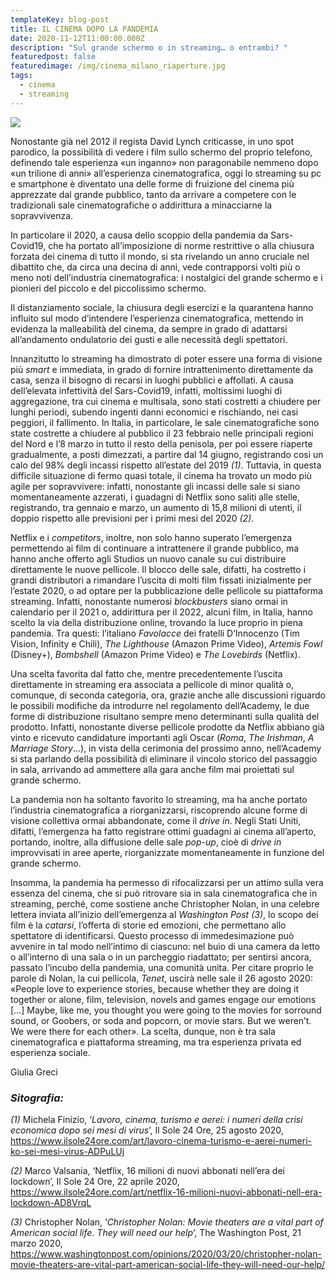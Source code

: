 ```yaml
---
templateKey: blog-post
title: IL CINEMA DOPO LA PANDEMIA
date: 2020-11-12T11:00:00.000Z
description: "Sul grande schermo o in streaming… o entrambi? "
featuredpost: false
featuredimage: /img/cinema_milano_riaperture.jpg
tags:
  - cinema
  - streaming
---
```

![](/img/cinema_milano_riaperture.jpg)

Nonostante già nel 2012 il regista David Lynch criticasse, in uno spot parodico, la possibilità di vedere i film sullo schermo del proprio telefono, definendo tale esperienza «un inganno» non paragonabile nemmeno dopo «un trilione di anni» all’esperienza cinematografica, oggi lo streaming su pc e smartphone è diventato una delle forme di fruizione del cinema più apprezzate dal grande pubblico, tanto da arrivare a competere con le tradizionali sale cinematografiche o addirittura a minacciarne la sopravvivenza.

In particolare il 2020, a causa dello scoppio della pandemia da Sars-Covid19, che ha portato all’imposizione di norme restrittive o alla chiusura forzata dei cinema di tutto il mondo, si sta rivelando un anno cruciale nel dibattito che, da circa una decina di anni, vede contrapporsi volti più o meno noti dell’industria cinematografica: i nostalgici del grande schermo e i pionieri del piccolo e del piccolissimo schermo.

Il distanziamento sociale, la chiusura degli esercizi e la quarantena hanno influito sul modo d’intendere l’esperienza cinematografica, mettendo in evidenza la malleabilità del cinema, da sempre in grado di adattarsi all’andamento ondulatorio dei gusti e alle necessità degli spettatori.

Innanzitutto lo streaming ha dimostrato di poter essere una forma di visione più *smart* e immediata, in grado di fornire intrattenimento direttamente da casa, senza il bisogno di recarsi in luoghi pubblici e affollati. A causa dell’elevata infettività del Sars-Covid19, infatti, moltissimi luoghi di aggregazione, tra cui cinema e multisala, sono stati costretti a chiudere per lunghi periodi, subendo ingenti danni economici e rischiando, nei casi peggiori, il fallimento. In Italia, in particolare, le sale cinematografiche sono state costrette a chiudere al pubblico il 23 febbraio nelle principali regioni del Nord e l’8 marzo in tutto il resto della penisola, per poi essere riaperte gradualmente, a posti dimezzati, a partire dal 14 giugno, registrando così un calo del 98% degli incassi rispetto all’estate del 2019[](#_ftn1) *(1)*. Tuttavia, in questa difficile situazione di fermo quasi totale, il cinema ha trovato un modo più agile per sopravvivere: infatti, nonostante gli incassi delle sale si siano momentaneamente azzerati, i guadagni di Netflix sono saliti alle stelle, registrando, tra gennaio e marzo, un aumento di 15,8 milioni di utenti, il doppio rispetto alle previsioni per i primi mesi del 2020[](#_ftn2) *(2)*.

Netflix e i *competitors*, inoltre, non solo hanno superato l’emergenza permettendo ai film di continuare a intrattenere il grande pubblico, ma hanno anche offerto agli Studios un nuovo canale su cui distribuire direttamente le nuove pellicole. Il blocco delle sale, difatti, ha costretto i grandi distributori a rimandare l’uscita di molti film fissati inizialmente per l’estate 2020, o ad optare per la pubblicazione delle pellicole su piattaforma streaming. Infatti, nonostante numerosi *blockbusters* siano ormai in calendario per il 2021 o, addirittura per il 2022, alcuni film, in Italia, hanno scelto la via della distribuzione online, trovando la luce proprio in piena pandemia. Tra questi: l’italiano *Favolacce* dei fratelli D’Innocenzo (Tim Vision, Infinity e Chili), *The Lighthouse* (Amazon Prime Video), *Artemis Fowl* (Disney+), *Bombshell* (Amazon Prime Video) e *The Lovebirds* (Netflix).

Una scelta favorita dal fatto che, mentre precedentemente l’uscita direttamente in streaming era associata a pellicole di minor qualità o, comunque, di seconda categoria, ora, grazie anche alle discussioni riguardo le possibili modifiche da introdurre nel regolamento dell’Academy, le due forme di distribuzione risultano sempre meno determinanti sulla qualità del prodotto. Infatti, nonostante diverse pellicole prodotte da Netflix abbiano già vinto e ricevuto candidature importanti agli Oscar (*Roma*, *The Irishman*, *A Marriage Story*…), in vista della cerimonia del prossimo anno, nell’Academy si sta parlando della possibilità di eliminare il vincolo storico del passaggio in sala, arrivando ad ammettere alla gara anche film mai proiettati sul grande schermo.

La pandemia non ha soltanto favorito lo streaming, ma ha anche portato l’industria cinematografica a riorganizzarsi, riscoprendo alcune forme di visione collettiva ormai abbandonate, come il *drive in*. Negli Stati Uniti, difatti, l’emergenza ha fatto registrare ottimi guadagni ai cinema all’aperto, portando, inoltre, alla diffusione delle sale *pop-up*, cioè di *drive in* improvvisati in aree aperte, riorganizzate momentaneamente in funzione del grande schermo.

Insomma, la pandemia ha permesso di rifocalizzarsi per un attimo sulla vera essenza del cinema, che si può ritrovare sia in sala cinematografica che in streaming, perché, come sostiene anche Christopher Nolan, in una celebre lettera inviata all’inizio dell’emergenza al *Washington Post*[](#_ftn1) *(3)*, lo scopo dei film è la *catarsi*, l’offerta di storie ed emozioni, che permettano allo spettatore di identificarsi. Questo processo di immedesimazione può avvenire in tal modo nell’intimo di ciascuno: nel buio di una camera da letto o all’interno di una sala o in un parcheggio riadattato; per sentirsi ancora, passato l’incubo della pandemia, una comunità unita. Per citare proprio le parole di Nolan, la cui pellicola, *Tenet*, uscirà nelle sale il 26 agosto 2020: «People love to experience stories, because whether they are doing it together or alone, film, television, novels and games engage our emotions \[…] Maybe, like me, you thought you were going to the movies for sorround sound, or Goobers, or soda and popcorn, or movie stars. But we weren’t. We were there for each other». La scelta, dunque, non è tra sala cinematografica e piattaforma streaming, ma tra esperienza privata ed esperienza sociale.

Giulia Greci

### *Sitografia:*

*(1)* Michela Finizio, ‘*Lavoro, cinema, turismo e aerei: i numeri della crisi economica dopo sei mesi di virus*’, Il Sole 24 Ore, 25 agosto 2020, <https://www.ilsole24ore.com/art/lavoro-cinema-turismo-e-aerei-numeri-ko-sei-mesi-virus-ADPuLUj>

*(2)* Marco Valsania, ‘Netflix, 16 milioni di nuovi abbonati nell’era dei lockdown’, Il Sole 24 Ore, 22 aprile 2020, <https://www.ilsole24ore.com/art/netflix-16-milioni-nuovi-abbonati-nell-era-lockdown-AD8VrqL>

*(3)* Christopher Nolan, ‘*Christopher Nolan: Movie theaters are a vital part of American social life. They will need our help*’, The Washington Post, 21 marzo 2020, <https://www.washingtonpost.com/opinions/2020/03/20/christopher-nolan-movie-theaters-are-vital-part-american-social-life-they-will-need-our-help/>